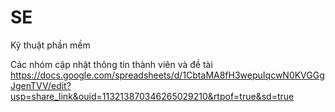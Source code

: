 # SE
Kỹ thuật phần mềm

Các nhóm cập nhật thông tin thành viên và đề tài
https://docs.google.com/spreadsheets/d/1CbtaMA8fH3wepuIqcwN0KVGGgJgenTVV/edit?usp=share_link&ouid=113213870346265029210&rtpof=true&sd=true
